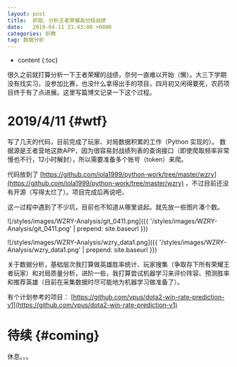```yaml
---
layout: post
title:  抓取、分析王者荣耀高分段战绩
date:   2019-04-11 21:43:00 +0800
categories: 折腾
tag: 数据分析
---
```


* content
{:toc}


很久之前就打算分析一下王者荣耀的战绩，奈何一直难以开始（懒）。大三下学期没有找实习，没参加比赛，也没什么拿得出手的项目，四月初又闲得要死，农药项目终于有了点进展。这里写篇博文记录一下这个过程。



2019/4/11			{#wtf}
====================================

写了几天的代码，目前完成了玩家、对局数据积累的工作（Python 实现的）。
数据源是王者营地这款APP，因为很容易封战绩列表的查询接口（即使爬取频率非常慢也不行，12小时解封），所以需要准备多个账号（token）来爬。

代码放到了 [https://github.com/iola1999/python-work/tree/master/wzry](https://github.com/iola1999/python-work/tree/master/wzry) ，不过目前还没有开源（写得太烂了）。项目完成后再说吧，

这一过程中遇到了不少坑，目前也不知道从哪里说起。就先放一些图片凑个数。

![/styles/images/WZRY-Analysis/git_0411.png]({{ '/styles/images/WZRY-Analysis/git_0411.png' | prepend: site.baseurl  }})

![/styles/images/WZRY-Analysis/wzry_data1.png]({{ '/styles/images/WZRY-Analysis/wzry_data1.png' | prepend: site.baseurl  }})

关于数据分析，基础层次我打算做英雄胜率统计、玩家搜集（争取存下所有荣耀王者玩家）和对局质量分析，进阶一些，我打算尝试机器学习来评价阵容、预测胜率和推荐英雄（目前在采集数据时尽可能地为机器学习做准备了）。

有个计划参考的项目： [https://github.com/vpus/dota2-win-rate-prediction-v1](https://github.com/vpus/dota2-win-rate-prediction-v1) 

待续			{#coming}
====================================

休息。。。